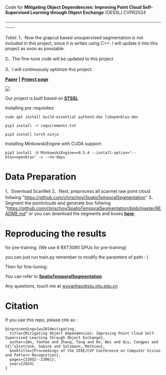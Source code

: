 Code for **Mitigating Object Dependencies: Improving Point Cloud Self-Supervised Learning through Object Exchange** (OESSL) CVPR2024

*-----------------------------------------------------------------------------------*


Tolist:
1、Now the grapcut based unsupervised segmentation is not included in this project, since it is writen using C++. I will update it into this project as soon as possiable. 

2、The fine-tune code will be updated to this project

3、I will continuously optimize this project.



**[Paper](https://arxiv.org/pdf/2404.07504)** **|** **[Project page](https://yanhaowu.github.io/OESSL/)**

![](pics/poster.png)


Our project is built based on **[STSSL](https://github.com/YanhaoWu/STSSL/)**

Installing pre-requisites:

`sudo apt install build-essential python3-dev libopenblas-dev`

`pip3 install -r requirements.txt`

`pip3 install torch ninja`

Installing MinkowskiEngine with CUDA support:

`pip3 install -U MinkowskiEngine==0.5.4 --install-option="--blas=openblas" -v --no-deps`


# Data Preparation

1、Download ScanNet 
2、Next, preprocess all scannet raw point cloud follwing  "https://github.com/chrischoy/SpatioTemporalSegmentation"
3、Segment the pointclouds and generate box follwing "https://github.com/chrischoy/SpatioTemporalSegmentation/blob/master/README.md" or you can download the segments and boxes **[here](https://drive.google.com/drive/folders/10xqUBK7gLtjK9fFTGddGCGWFi1fuyj26?usp=drive_link)**.

# Reproducing the results

for pre-training. (We use 8 RXT3090 GPUs for pre-training)

you can just run train.py remember to modify the paramters of path : ) 

Then for fine-tuning:

You can refer to **[SpatioTemporalSegmentation](https://github.com/chrischoy/SpatioTemporalSegmentation)**

Any questions, touch me at wuyanhao@stu.xjtu.edu.cn


# Citation

If you use this repo, please cite as :

```
@inproceedings{wu2024mitigating,
  title={Mitigating Object Dependencies: Improving Point Cloud Self-Supervised Learning through Object Exchange},
  author={Wu, Yanhao and Zhang, Tong and Ke, Wei and Qiu, Congpei and S{\"u}sstrunk, Sabine and Salzmann, Mathieu},
  booktitle={Proceedings of the IEEE/CVF Conference on Computer Vision and Pattern Recognition},
  pages={23052--23061},
  year={2024}
}
```
